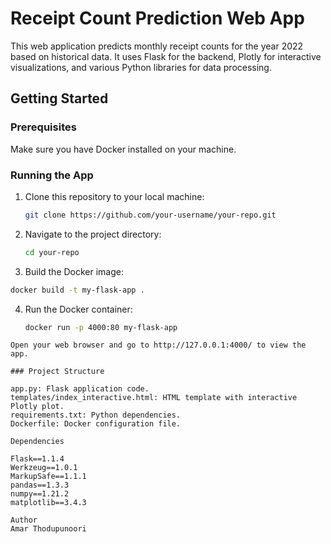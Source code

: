# Receipt Count Prediction Web App

This web application predicts monthly receipt counts for the year 2022 based on historical data. It uses Flask for the backend, Plotly for interactive visualizations, and various Python libraries for data processing.

## Getting Started

### Prerequisites

Make sure you have Docker installed on your machine.

### Running the App

1. Clone this repository to your local machine:

   ```bash
   git clone https://github.com/your-username/your-repo.git
   ```
2. Navigate to the project directory:
   ```bash
   cd your-repo
   ```
3. Build the Docker image:
  ```bash
  docker build -t my-flask-app .
  ```
4. Run the Docker container:
   ```bash
   docker run -p 4000:80 my-flask-app
  ```
Open your web browser and go to http://127.0.0.1:4000/ to view the app.

### Project Structure

app.py: Flask application code.
templates/index_interactive.html: HTML template with interactive Plotly plot.
requirements.txt: Python dependencies.
Dockerfile: Docker configuration file.

Dependencies

Flask==1.1.4
Werkzeug==1.0.1
MarkupSafe==1.1.1
pandas==1.3.3
numpy==1.21.2
matplotlib==3.4.3

Author
Amar Thodupunoori
